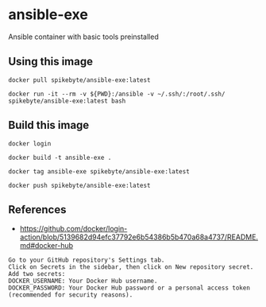 # ansible-exe
Ansible container with basic tools preinstalled

## Using this image

```shell
docker pull spikebyte/ansible-exe:latest

docker run -it --rm -v ${PWD}:/ansible -v ~/.ssh/:/root/.ssh/ spikebyte/ansible-exe:latest bash
```

## Build this image

```shell
docker login

docker build -t ansible-exe .

docker tag ansible-exe spikebyte/ansible-exe:latest

docker push spikebyte/ansible-exe:latest
```

## References

* https://github.com/docker/login-action/blob/5139682d94efc37792e6b54386b5b470a68a4737/README.md#docker-hub

```
Go to your GitHub repository's Settings tab.
Click on Secrets in the sidebar, then click on New repository secret.
Add two secrets:
DOCKER_USERNAME: Your Docker Hub username.
DOCKER_PASSWORD: Your Docker Hub password or a personal access token (recommended for security reasons).
```